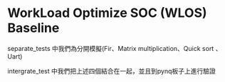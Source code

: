 # WorkLoad Optimize SOC (WLOS) Baseline

separate_tests 中我們為分開模擬(Fir、Matrix multiplication、Quick sort 、Uart)

intergrate_test 中我們把上述四個結合在一起，並且到pynq板子上進行驗證




